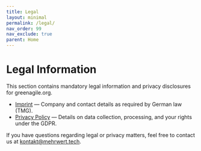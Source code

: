 ```yaml
---
title: Legal
layout: minimal
permalink: /legal/
nav_order: 99
nav_exclude: true
parent: Home
---
```


# Legal Information

This section contains mandatory legal information and privacy disclosures for greenagile.org.

- [Imprint](/imprint/) — Company and contact details as required by German law (TMG).
- [Privacy Policy](/privacy/) — Details on data collection, processing, and your rights under the GDPR.

If you have questions regarding legal or privacy matters, feel free to contact us at [kontakt@mehrwert.tech](mailto:kontakt@mehrwert.tech).